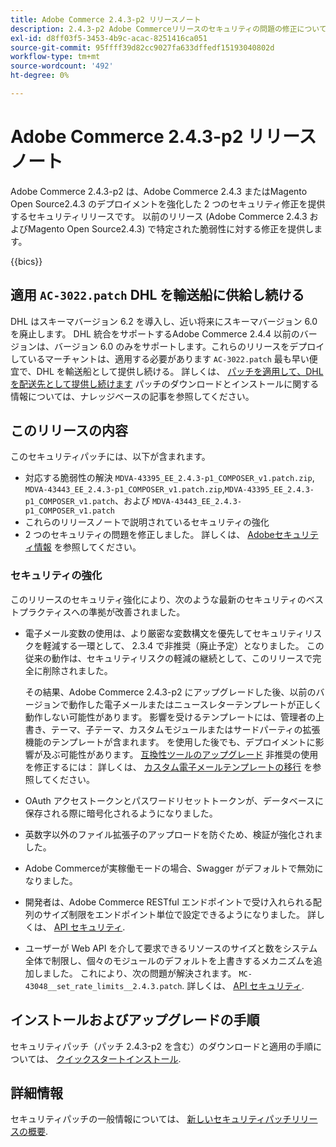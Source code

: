 ```yaml
---
title: Adobe Commerce 2.4.3-p2 リリースノート
description: 2.4.3-p2 Adobe Commerceリリースのセキュリティの問題の修正について説明します。
exl-id: d8ff03f5-3453-4b9c-acac-8251416ca051
source-git-commit: 95ffff39d82cc9027fa633dffedf15193040802d
workflow-type: tm+mt
source-wordcount: '492'
ht-degree: 0%

---
```


# Adobe Commerce 2.4.3-p2 リリースノート

Adobe Commerce 2.4.3-p2 は、Adobe Commerce 2.4.3 またはMagento Open Source2.4.3 のデプロイメントを強化した 2 つのセキュリティ修正を提供するセキュリティリリースです。 以前のリリース (Adobe Commerce 2.4.3 およびMagento Open Source2.4.3) で特定された脆弱性に対する修正を提供します。

{{bics}}

## 適用 `AC-3022.patch` DHL を輸送船に供給し続ける

DHL はスキーマバージョン 6.2 を導入し、近い将来にスキーマバージョン 6.0 を廃止します。 DHL 統合をサポートするAdobe Commerce 2.4.4 以前のバージョンは、バージョン 6.0 のみをサポートします。これらのリリースをデプロイしているマーチャントは、適用する必要があります `AC-3022.patch` 最も早い便宜で、DHL を輸送船として提供し続ける。 詳しくは、 [パッチを適用して、DHL を配送先として提供し続けます](https://support.magento.com/hc/en-us/articles/7707818131597-Apply-a-patch-to-continue-offering-DHL-as-shipping-carrier) パッチのダウンロードとインストールに関する情報については、ナレッジベースの記事を参照してください。

## このリリースの内容

このセキュリティパッチには、以下が含まれます。

* 対応する脆弱性の解決 `MDVA-43395_EE_2.4.3-p1_COMPOSER_v1.patch.zip`, `MDVA-43443_EE_2.4.3-p1_COMPOSER_v1.patch.zip`,`MDVA-43395_EE_2.4.3-p1_COMPOSER_v1.patch`、および `MDVA-43443_EE_2.4.3-p1_COMPOSER_v1.patch`
* これらのリリースノートで説明されているセキュリティの強化
* 2 つのセキュリティの問題を修正しました。 詳しくは、 [Adobeセキュリティ情報](https://helpx.adobe.com/security/products/magento/apsb22-13.html) を参照してください。

### セキュリティの強化

このリリースのセキュリティ強化により、次のような最新のセキュリティのベストプラクティスへの準拠が改善されました。

* 電子メール変数の使用は、より厳密な変数構文を優先してセキュリティリスクを軽減する一環として、 2.3.4 で非推奨（廃止予定）となりました。 この従来の動作は、セキュリティリスクの軽減の継続として、このリリースで完全に削除されました。

  その結果、Adobe Commerce 2.4.3-p2 にアップグレードした後、以前のバージョンで動作した電子メールまたはニュースレターテンプレートが正しく動作しない可能性があります。 影響を受けるテンプレートには、管理者の上書き、テーマ、子テーマ、カスタムモジュールまたはサードパーティの拡張機能のテンプレートが含まれます。 を使用した後でも、デプロイメントに影響が及ぶ可能性があります。 [互換性ツールのアップグレード](https://experienceleague.adobe.com/docs/commerce-operations/upgrade-guide/upgrade-compatibility-tool/overview.html?lang=en) 非推奨の使用を修正するには： 詳しくは、 [カスタム電子メールテンプレートの移行](https://developer.adobe.com/commerce/frontend-core/guide/templates/email-migration/) を参照してください。

* OAuth アクセストークンとパスワードリセットトークンが、データベースに保存される際に暗号化されるようになりました。 <!-- AC-520 1323-->

* 英数字以外のファイル拡張子のアップロードを防ぐため、検証が強化されました。 <!-- AC-479-->

* Adobe Commerceが実稼働モードの場合、Swagger がデフォルトで無効になりました。 <!-- AC-1450-->

* 開発者は、Adobe Commerce RESTful エンドポイントで受け入れられる配列のサイズ制限をエンドポイント単位で設定できるようになりました。 詳しくは、 [API セキュリティ](https://developer.adobe.com/commerce/webapi/get-started/api-security/). <!-- AC-465-->

* ユーザーが Web API を介して要求できるリソースのサイズと数をシステム全体で制限し、個々のモジュールのデフォルトを上書きするメカニズムを追加しました。 これにより、次の問題が解決されます。 `MC-43048__set_rate_limits__2.4.3.patch`. 詳しくは、 [API セキュリティ](https://developer.adobe.com/commerce/webapi/get-started/api-security/). <!-- AC-1120-->

## インストールおよびアップグレードの手順

セキュリティパッチ（パッチ 2.4.3-p2 を含む）のダウンロードと適用の手順については、 [クイックスタートインストール](../../../installation/composer.md).

## 詳細情報

セキュリティパッチの一般情報については、 [新しいセキュリティパッチリリースの概要](https://community.magento.com/t5/Magento-DevBlog/Introducing-the-New-Security-Patch-Release/ba-p/141287).
